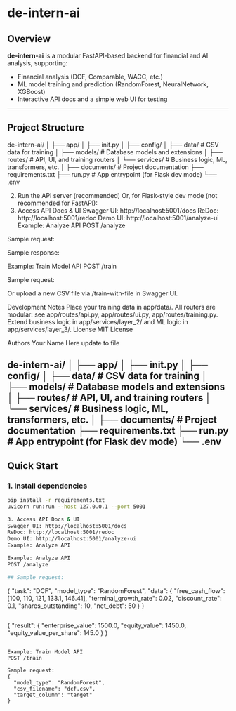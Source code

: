 # de-intern-ai

## Overview

**de-intern-ai** is a modular FastAPI-based backend for financial and AI analysis, supporting:

- Financial analysis (DCF, Comparable, WACC, etc.)
- ML model training and prediction (RandomForest, NeuralNetwork, XGBoost)
- Interactive API docs and a simple web UI for testing

---

## Project Structure

de-intern-ai/ │ ├── app/ │ ├── init.py │ ├── config/ │ ├── data/ # CSV data for training │ ├── models/ # Database models and extensions │ ├── routes/ # API, UI, and training routers │ └── services/ # Business logic, ML, transformers, etc. │ ├── documents/ # Project documentation ├── requirements.txt ├── run.py # App entrypoint (for Flask dev mode) └── .env

2. Run the API server (recommended)
   Or, for Flask-style dev mode (not recommended for FastAPI):
3. Access API Docs & UI
   Swagger UI: http://localhost:5001/docs
   ReDoc: http://localhost:5001/redoc
   Demo UI: http://localhost:5001/analyze-ui
   Example: Analyze API
   POST /analyze

Sample request:

Sample response:

Example: Train Model API
POST /train

Sample request:

Or upload a new CSV file via /train-with-file in Swagger UI.

Development Notes
Place your training data in app/data/.
All routers are modular: see app/routes/api.py, app/routes/ui.py, app/routes/training.py.
Extend business logic in app/services/layer_2/ and ML logic in app/services/layer_3/.
License
MIT License

Authors
Your Name Here
update to file

## de-intern-ai/ │ ├── app/ │ ├── init.py │ ├── config/ │ ├── data/ # CSV data for training │ ├── models/ # Database models and extensions │ ├── routes/ # API, UI, and training routers │ └── services/ # Business logic, ML, transformers, etc. │ ├── documents/ # Project documentation ├── requirements.txt ├── run.py # App entrypoint (for Flask dev mode) └── .env

## Quick Start

### 1. Install dependencies

```bash
pip install -r requirements.txt
uvicorn run:run --host 127.0.0.1 --port 5001

3. Access API Docs & UI
Swagger UI: http://localhost:5001/docs
ReDoc: http://localhost:5001/redoc
Demo UI: http://localhost:5001/analyze-ui
Example: Analyze API

Example: Analyze API
POST /analyze

## Sample request:
```

{
"task": "DCF",
"model_type": "RandomForest",
"data": {
"free_cash_flow": [100, 110, 121, 133.1, 146.41],
"terminal_growth_rate": 0.02,
"discount_rate": 0.1,
"shares_outstanding": 10,
"net_debt": 50
}
}

```

```

{
"result": {
"enterprise_value": 1500.0,
"equity_value": 1450.0,
"equity_value_per_share": 145.0
}
}

```

Example: Train Model API
POST /train

Sample request:
{
  "model_type": "RandomForest",
  "csv_filename": "dcf.csv",
  "target_column": "target"
}
```
